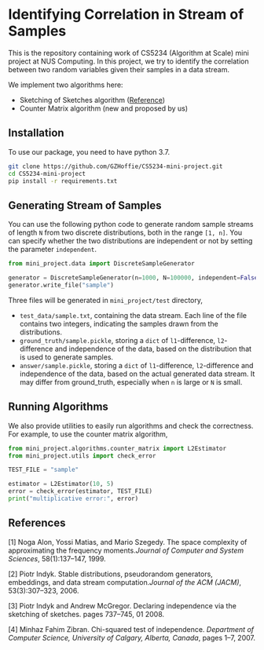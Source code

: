 # Identifying Correlation in Stream of Samples

This is the repository containing work of CS5234 (Algorithm at Scale) mini project at NUS Computing. In this project, we try to identify the correlation between two random variables given their samples in a data stream.

We implement two algorithms here:

- Sketching of Sketches algorithm ([Reference](https://people.cs.umass.edu/~mcgregor/papers/08-soda.pdf))
- Counter Matrix algorithm (new and proposed by us)

## Installation

To use our package, you need to have python 3.7.

```bash
git clone https://github.com/GZHoffie/CS5234-mini-project.git
cd CS5234-mini-project
pip install -r requirements.txt
```

## Generating Stream of Samples

You can use the following python code to generate random sample streams of length `N` from two discrete distributions, both in the range `[1, n]`. You can specify whether the two distributions are independent or not by setting the parameter `independent`.

```python
from mini_project.data import DiscreteSampleGenerator

generator = DiscreteSampleGenerator(n=1000, N=100000, independent=False)
generator.write_file("sample")
```

Three files will be generated in `mini_project/test` directory,

- `test_data/sample.txt`, containing the data stream. Each line of the file contains two integers, indicating the samples drawn from the distributions.
- `ground_truth/sample.pickle`, storing a `dict` of `l1`-difference, `l2`-difference and independence of the data, based on the distribution that is used to generate samples.
- `answer/sample.pickle`, storing a `dict` of `l1`-difference, `l2`-difference and independence of the data, based on the actual generated data stream. It may differ from ground_truth, especially when `n` is large or `N` is small.

## Running Algorithms

We also provide utilities to easily run algorithms and check the correctness. For example, to use the counter matrix algorithm,

```python
from mini_project.algorithms.counter_matrix import L2Estimator
from mini_project.utils import check_error

TEST_FILE = "sample"

estimator = L2Estimator(10, 5)
error = check_error(estimator, TEST_FILE)
print("multiplicative error:", error)
```

## References

[1] Noga Alon, Yossi Matias, and Mario Szegedy. The space complexity of approximating the frequency moments.*Journal of Computer and System Sciences*, 58(1):137–147, 1999.

[2] Piotr Indyk. Stable distributions, pseudorandom generators, embeddings, and data stream computation.*Journal of the ACM (JACM)*, 53(3):307–323, 2006.

[3] Piotr Indyk and Andrew McGregor. Declaring independence via the sketching of sketches. pages 737–745, 01 2008.

[4] Minhaz Fahim Zibran.  Chi-squared test of independence. *Department of Computer Science, University of Calgary, Alberta, Canada*, pages 1–7, 2007.
